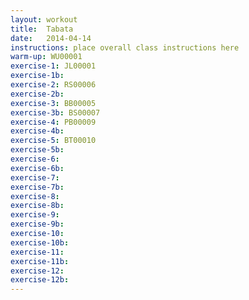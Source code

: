 ```yaml
---
layout: workout 
title:  Tabata
date:   2014-04-14
instructions: place overall class instructions here
warm-up: WU00001
exercise-1: JL00001
exercise-1b: 
exercise-2: RS00006
exercise-2b:
exercise-3: BB00005
exercise-3b: BS00007
exercise-4: PB00009
exercise-4b:
exercise-5: BT00010
exercise-5b:
exercise-6: 
exercise-6b:
exercise-7: 
exercise-7b:
exercise-8: 
exercise-8b:
exercise-9: 
exercise-9b:
exercise-10: 
exercise-10b:
exercise-11: 
exercise-11b:
exercise-12: 
exercise-12b:
---
```

